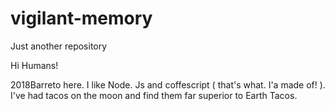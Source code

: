 # vigilant-memory
Just another repository



Hi Humans!

2018Barreto here. I like Node. Js and coffescript ( that's what. I'a made of! ). I've had tacos on the moon and find them far superior to Earth Tacos.

